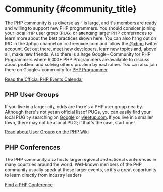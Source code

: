# Community {#community_title}

The PHP community is as diverse as it is large, and it's members are ready and willing to support new PHP programmers. You should consider joining your local PHP user group (PUG) or attending larger PHP conferences to learn more about the best practices shown here. You can also hang out on IRC in the #phpc channel on irc.freenode.com and follow the [@phpc][phpc-twitter] twitter account. Get out there, meet new developers, learn new topics and, above all, make new friends. Also there is a large Google+ Community for PHP Programmers where 9,000+ PHP Programmers are available to discuss about problem and solving others problem by each other. You can also join there on Google+ community for [PHP Programmer][php-programmers-gplus]

[Read the Official PHP Events Calendar][php-calendar]

## PHP User Groups

If you live in a larger city, odds are there's a PHP user group nearby. Although there's not yet an official list of PUGs, you can easily find your local PUG by searching on [Google][google] or [Meetup.com][meetup]. If you live in a smaller town, there may not be a local PUG; if that's the case, start one!

[Read about User Groups on the PHP Wiki][php-wiki]

## PHP Conferences

The PHP community also hosts larger regional and national conferences in many countries around the world. Well-known members of the PHP community usually speak at these larger events, so it's a great opportunity to learn directly from industry leaders.

[Find a PHP Conference][php-conf]

[php-calendar]: http://www.php.net/cal.php
[google]: https://www.google.com/search?q=php+user+group+near+me
[meetup]: http://www.meetup.com/find/
[php-wiki]: https://wiki.php.net/usergroups
[php-conf]: http://php.net/conferences/index.php
[phpc-twitter]: https://twitter.com/phpc
[php-programmers-gplus]: https://plus.google.com/u/0/communities/104245651975268426012
